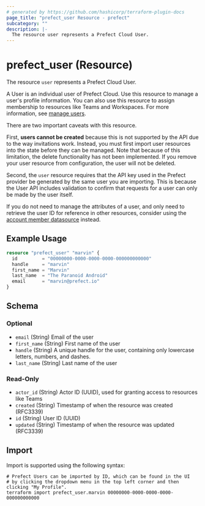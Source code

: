 ```yaml
---
# generated by https://github.com/hashicorp/terraform-plugin-docs
page_title: "prefect_user Resource - prefect"
subcategory: ""
description: |-
  The resource user represents a Prefect Cloud User.
---
```


# prefect_user (Resource)

The resource `user` represents a Prefect Cloud User.

A User is an individual user of Prefect Cloud. Use this resource to manage a
user's profile information. You can also use this resource to assign membership
to resources like Teams and Workspaces. For more information, see
[manage users](https://docs.prefect.io/v3/manage/cloud/manage-users/users).

There are two important caveats with this resource.

First, **users cannot be created** because this is not supported by the API due
to the way invitations work. Instead, you must first import user resources into
the state before they can be managed. Note that because of this limitation,
the delete functionality has not been implemented. If you remove your user
resource from configuration, the user will not be deleted.

Second, the `user` resource requires that the API key used in the Prefect
provider be generated by the same user you are importing. This is because the
User API includes validation to confirm that requests for a user can only be
made by the user itself.

If you do not need to manage the attributes of a user, and only need to
retrieve the user ID for reference in other resources, consider using the
[account member datasource](./docs/data-sources/account_member.md) instead.

## Example Usage

```terraform
resource "prefect_user" "marvin" {
  id         = "00000000-0000-0000-0000-000000000000"
  handle     = "marvin"
  first_name = "Marvin"
  last_name  = "The Paranoid Android"
  email      = "marvin@prefect.io"
}
```

<!-- schema generated by tfplugindocs -->
## Schema

### Optional

- `email` (String) Email of the user
- `first_name` (String) First name of the user
- `handle` (String) A unique handle for the user, containing only lowercase letters, numbers, and dashes.
- `last_name` (String) Last name of the user

### Read-Only

- `actor_id` (String) Actor ID (UUID), used for granting access to resources like Teams
- `created` (String) Timestamp of when the resource was created (RFC3339)
- `id` (String) User ID (UUID)
- `updated` (String) Timestamp of when the resource was updated (RFC3339)

## Import

Import is supported using the following syntax:

```shell
# Prefect Users can be imported by ID, which can be found in the UI
# by clicking the dropdown menu in the top left corner and then clicking "My Profile".
terraform import prefect_user.marvin 00000000-0000-0000-0000-000000000000
```
